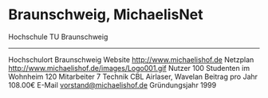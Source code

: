 # Braunschweig, MichaelisNet

  Hochschule              TU Braunschweig
  ----------------------- -------------------------------------------------
  Hochschulort            Braunschweig
  Website                 <http://www.michaelishof.de>
  Netzplan                <http://www.michaelishof.de/images/Logo001.gif>
  Nutzer                  100
  Studenten im Wohnheim   120
  Mitarbeiter             7
  Technik                 CBL Airlaser, Wavelan
  Beitrag pro Jahr        108.00€
  E-Mail                  <vorstand@michaelishof.de>
  Gründungsjahr           1999
